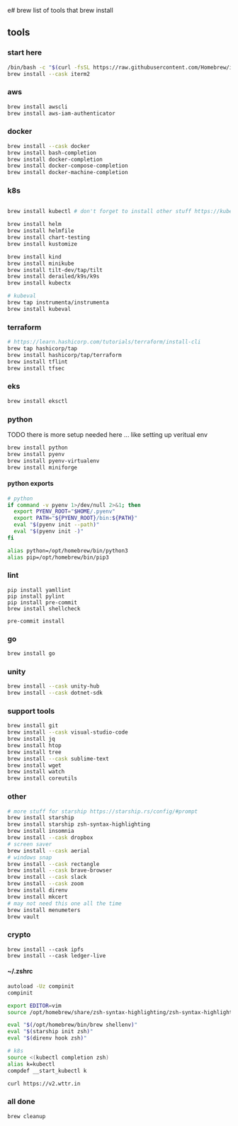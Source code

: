 e# brew
list of tools that brew install

## tools

### start here

```bash
/bin/bash -c "$(curl -fsSL https://raw.githubusercontent.com/Homebrew/install/HEAD/install.sh)"
brew install --cask iterm2
```

### aws
```bash
brew install awscli
brew install aws-iam-authenticator
```

### docker
```bash
brew install --cask docker
brew install bash-completion
brew install docker-completion
brew install docker-compose-completion
brew install docker-machine-completion
```

### k8s
```bash

brew install kubectl # don't forget to install other stuff https://kubernetes.io/docs/tasks/tools/install-kubectl-macos/#install-with-homebrew-on-macos

brew install helm
brew install helmfile
brew install chart-testing
brew install kustomize

brew install kind
brew install minikube
brew install tilt-dev/tap/tilt
brew install derailed/k9s/k9s
brew install kubectx

# kubeval
brew tap instrumenta/instrumenta
brew install kubeval

```

### terraform
```bash
# https://learn.hashicorp.com/tutorials/terraform/install-cli
brew tap hashicorp/tap
brew install hashicorp/tap/terraform
brew install tflint
brew install tfsec
```

### eks
```bash
brew install eksctl
```

### python

TODO there is more setup needed here ... like setting up veritual env
```bash
brew install python
brew install pyenv
brew install pyenv-virtualenv
brew install miniforge
```
#### python exports
```bash
# python
if command -v pyenv 1>/dev/null 2>&1; then
  export PYENV_ROOT="$HOME/.pyenv"
  export PATH="${PYENV_ROOT}/bin:${PATH}"
  eval "$(pyenv init --path)"
  eval "$(pyenv init -)"
fi

alias python=/opt/homebrew/bin/python3
alias pip=/opt/homebrew/bin/pip3
```

### lint
```
pip install yamllint
pip install pylint
pip install pre-commit
brew install shellcheck

pre-commit install
```

### go
```bash
brew install go
```

### unity
```bash
brew install --cask unity-hub
brew install --cask dotnet-sdk
```

### support tools
```bash
brew install git
brew install --cask visual-studio-code
brew install jq
brew install htop
brew install tree
brew install --cask sublime-text
brew install wget
brew install watch
brew install coreutils
```

### other

```bash
# more stuff for starship https://starship.rs/config/#prompt
brew install starship
brew install starship zsh-syntax-highlighting
brew install insomnia
brew install --cask dropbox
# screen saver
brew install --cask aerial
# windows snap
brew install --cask rectangle
brew install --cask brave-browser
brew install --cask slack
brew install --cask zoom
brew install direnv
brew install mkcert
# may not need this one all the time
brew install menumeters
brew vault
```

### crypto
```
brew install --cask ipfs
brew install --cask ledger-live
```

#### ~/.zshrc
```bash
autoload -Uz compinit
compinit

export EDITOR=vim
source /opt/homebrew/share/zsh-syntax-highlighting/zsh-syntax-highlighting.zsh

eval "$(/opt/homebrew/bin/brew shellenv)"
eval "$(starship init zsh)"
eval "$(direnv hook zsh)"

# k8s
source <(kubectl completion zsh)
alias k=kubectl
compdef __start_kubectl k

curl https://v2.wttr.in
```

### all done
```bash
brew cleanup
```
